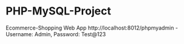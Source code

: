# PHP-MySQL-Project

Ecommerce-Shopping Web App
http://localhost:8012/phpmyadmin - Username: Admin, Password: Test@123
